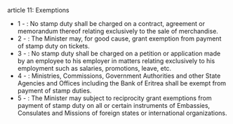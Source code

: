 article 11: Exemptions

<ul>
			<li>1 - : No stamp duty shall be charged on a contract, agreement or memorandum thereof relating exclusively to the sale of merchandise.<ul>
			</ul></li>			<li>2 - : The Minister may, for good cause, grant exemption from payment of stamp duty on tickets.<ul>
			</ul></li>			<li>3 - : No stamp duty shall be charged on a petition or application made by an employee to his employer in matters relating exclusively to his employment such as salaries, promotions, leave, etc.<ul>
			</ul></li>			<li>4 - : Ministries, Commissions, Government Authorities and other State Agencies and Offices including the Bank of Eritrea shall be exempt from payment of stamp duties.<ul>
			</ul></li>			<li>5 - : The Minister may subject to reciprocity grant exemptions from payment of stamp duty on all or certain instruments of Embassies, Consulates and Missions of foreign states or international organizations.<ul>
			</ul></li></ul>